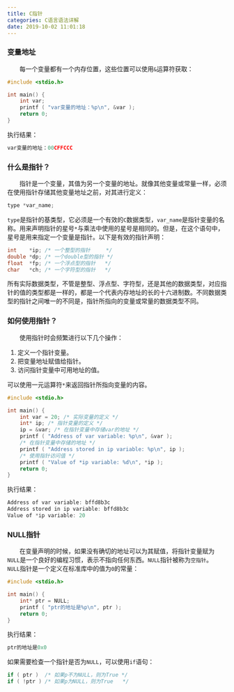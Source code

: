 ```yaml
---
title: C指针
categories: C语言语法详解
date: 2019-10-02 11:01:18
---
```

### 变量地址

&emsp;&emsp;每一个变量都有一个内存位置，这些位置可以使用`&`运算符获取：<!--more-->

``` cpp
#include <stdio.h>

int main() {
    int var;
    printf ( "var变量的地址：%p\n", &var );
    return 0;
}
```

执行结果：

``` cpp
var变量的地址：00CFFCCC
```

### 什么是指针？

&emsp;&emsp;指针是一个变量，其值为另一个变量的地址。就像其他变量或常量一样，必须在使用指针存储其他变量地址之前，对其进行定义：

``` cpp
type *var_name;
```

`type`是指针的基类型，它必须是一个有效的`C`数据类型，`var_name`是指针变量的名称。用来声明指针的星号`*`与乘法中使用的星号是相同的。但是，在这个语句中，星号是用来指定一个变量是指针。以下是有效的指针声明：

``` cpp
int    *ip; /* 一个整型的指针     */
double *dp; /* 一个double型的指针 */
float  *fp; /* 一个浮点型的指针   */
char   *ch; /* 一个字符型的指针   */
```

所有实际数据类型，不管是整型、浮点型、字符型，还是其他的数据类型，对应指针的值的类型都是一样的，都是一个代表内存地址的长的十六进制数。不同数据类型的指针之间唯一的不同是，指针所指向的变量或常量的数据类型不同。

### 如何使用指针？

&emsp;&emsp;使用指针时会频繁进行以下几个操作：

1. 定义一个指针变量。
2. 把变量地址赋值给指针。
3. 访问指针变量中可用地址的值。

可以使用一元运算符`*`来返回指针所指向变量的内容。

``` cpp
#include <stdio.h>

int main() {
    int var = 20; /* 实际变量的定义 */
    int* ip; /* 指针变量的定义 */
    ip = &var; /* 在指针变量中存储var的地址 */
    printf ( "Address of var variable: %p\n", &var );
    /* 在指针变量中存储的地址 */
    printf ( "Address stored in ip variable: %p\n", ip );
    /* 使用指针访问值 */
    printf ( "Value of *ip variable: %d\n", *ip );
    return 0;
}
```

执行结果：

``` cpp
Address of var variable: bffd8b3c
Address stored in ip variable: bffd8b3c
Value of *ip variable: 20
```

### NULL指针

&emsp;&emsp;在变量声明的时候，如果没有确切的地址可以为其赋值，将指针变量赋为`NULL`是一个良好的编程习惯，表示不指向任何东西。`NULL`指针被称为`空指针`。
&emsp;&emsp;`NULL`指针是一个定义在标准库中的值为`0`的常量：

``` cpp
#include <stdio.h>

int main() {
    int* ptr = NULL;
    printf ( "ptr的地址是%p\n", ptr );
    return 0;
}
```

执行结果：

``` cpp
ptr的地址是0x0
```

如果需要检查一个指针是否为`NULL`，可以使用`if`语句：

``` cpp
if ( ptr )  /* 如果p不为NULL，则为True */
if ( !ptr ) /* 如果p为NULL，则为True   */
```
